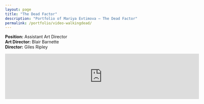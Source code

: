 ```yaml
---
layout: page
title: "The Dead Factor"
description: "Portfolio of Mariya Evtimova — The Dead Factor"
permalink: /portfolio/video-walkingdead/
---
```

**Position:** Assistant Art Director  
**Art Director:** Blair Barnette  
**Director:** Giles Ripley  

<div class="VideoContainer">
<iframe class="VideoContainer-frame" width="640" src="https://www.youtube.com/embed/g2mymE99XzY" frameborder="0" allowfullscreen></iframe>
</div>
